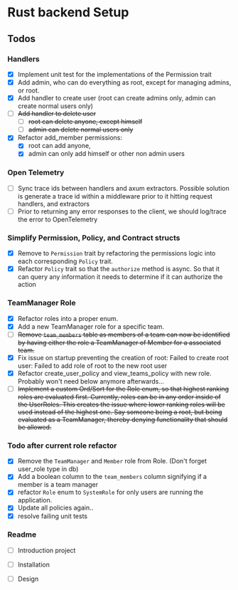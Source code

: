 
# Rust backend Setup


## Todos

### Handlers
- [x] Implement unit test for the implementations of the Permission trait
- [x] Add admin, who can do everything as root, except for managing admins, or root.
- [x] Add handler to create user (root can create admins only, admin can create normal users only)
- [ ] ~~Add handler to delete user~~
  - [ ] ~~root can delete anyone, except himself~~
  - [ ] ~~admin can delete normal users only~~
- [x] Refactor add_member permissions: 
  - [x] root can add anyone, 
  - [x] admin can only add himself or other non admin users

### Open Telemetry 
  - [ ] Sync trace ids between handlers and axum extractors. Possible solution is generate a trace id within a middleware prior to it hitting request handlers, and extractors   
  - [ ] Prior to returning any error responses to the client, we should log/trace the error to OpenTelemetry

### Simplify Permission, Policy, and Contract structs 
- [x] Remove to `Permission` trait by refactoring the permissions logic into each corresponding `Policy` trait.
- [x] Refactor `Policy` trait so that the `authorize` method is async. So that it can query any information it needs to determine if it can authorize the action

### TeamManager Role
- [x] Refactor roles into a proper enum.
- [x] Add a new TeamManager role for a specific team.
- [ ] ~~Remove `team_members` table as members of a team can now be identified by having either the role a TeamManager of Member for a associated team.~~
- [x] Fix issue on startup preventing the creation of root: Failed to create root user: Failed to add role of root to the new root user
- [x] Refactor create_user_policy and view_teams_policy with new role. Probably won't need below anymore afterwards...
- [ ] ~~Implement a custom Ord/Sort for the Role enum, so that highest ranking roles are evaluated first. Currently, roles can be in any order inside of the UserRoles. This creates the issue where lower ranking roles will be used instead of the highest one. Say someone being a root, but being evaluated as a TeamManager, thereby denying functionality that should be allowed.~~

### Todo after current role refactor
- [x] Remove the `TeamManager` and `Member` role from Role. (Don't forget user_role type in db)
- [x] Add a boolean column to the `team_members` column signifying if a member is a team manager
- [x] refactor `Role` enum to `SystemRole` for only users are running the application.
- [x] Update all policies again..
- [x] resolve failing unit tests

### Readme
- [ ] Introduction project
- [ ] Installation
- [ ] Design


